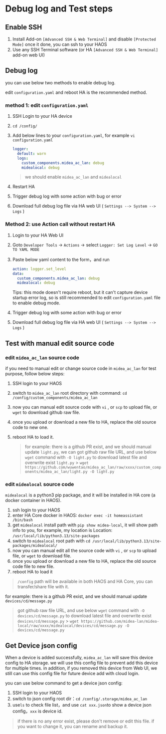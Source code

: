 # Debug log and Test steps

## Enable SSH

1. Install Add-on `[Advanced SSH & Web Terminal]` and disable `[Protected Mode]` once it done, you can ssh to your HAOS
2. Use any SSH Terminal software (or HA `[Advanced SSH & Web Terminal]` add-on web UI)

## Debug log

you can use below two methods to enable debug log.

edit `configuration.yaml` and reboot HA is the recommended method.

### method 1: edit `configuration.yaml`

1. SSH Login to your HA device
2. `cd /config/`
3. Add below lines to your `configuration.yaml`, for example `vi configuration.yaml`

   ```yaml
   logger:
     default: warn
     logs:
       custom_components.midea_ac_lan: debug
       midealocal: debug
   ```

   > we should enable `midea_ac_lan` and `midealocal`

4. Restart HA
5. Trigger debug log with some action with bug or error
6. Download full debug log file via HA web UI ( `Settings --> System --> Logs` )

### Method 2: use Action call without restart HA

1. Login to your HA Web UI
2. Goto `Developer Tools` -> `Actions` -> select `Logger: Set Log Level` -> `GO TO YAML MODE`
3. Paste below yaml content to the form，and run

   ```yaml
   action: logger.set_level
   data:
     custom_components.midea_ac_lan: debug
     midealocal: debug
   ```

   Tips: this mode doesn't require reboot, but it can't capture device startup error log, so is still recommended to edit `configuration.yaml` file to enable debug mode.

4. Trigger debug log with some action with bug or error
5. Download full debug log file via HA web UI ( `Settings --> System --> Logs` )

## Test with manual edit source code

### edit `midea_ac_lan` source code

if you need to manual edit or change source code in `midea_ac_lan` for test purpose, follow below steps:

1. SSH login to your HAOS
2. switch to `midea_ac_lan` root directory with command: `cd /config/custom_components/midea_ac_lan`
3. now you can manual edit source code with `vi` , or `scp` to upload file, or `wget` to download github raw file.
4. once you upload or download a new file to HA, replace the old source code to new one.
5. reboot HA to load it.

   > for example: there is a github PR exist, and we should manual update `light.py`,
   > we can got github raw file URL, and use below `wget` command with `-O light.py` to download latest file and overwrite exist `light.py` > `wget https://github.com/wuwentao/midea_ac_lan/raw/xxxx/custom_components/midea_ac_lan/light.py -O light.py`

### edit `midealocal` source code

`midealocal` is a python3 pip package, and it will be installed in HA core (a docker container in HAOS).

1. ssh login to your HAOS
2. enter HA Core docker in HAOS: `docker exec -it homeassistant /bin/bash`
3. get `midealocal` install path with `pip show midea-local`, it will show path info to you, for example, my location is Location: `/usr/local/lib/python3.13/site-packages`
4. switch to `midealocal` root path with `cd /usr/local/lib/python3.13/site-packages/midealocal/`
5. now you can manual edit all the source code with `vi` , or `scp` to upload file, or `wget` to download file.
6. once you upload or download a new file to HA, replace the old source code file to new file.
7. reboot HA to load it

> `/config` path will be available in both HAOS and HA Core, you can transfer/share file with it.

for example: there is a github PR exist, and we should manual update `devices/cd/message.py`

> got github raw file URL, and use below `wget` command with `-O devices/cd/message.py` to download latest file and overwrite exist `devices/cd/message.py` > `wget https://github.com/midea-lan/midea-local/raw/xxxx/midealocal/devices/cd/message.py -O devices/cd/message.py`

## Get Device json config

When a device is added successfully, `midea_ac_lan` will save this device config to HA storage.
we will use this config file to prevent add this device for multiple times.
in addition, if you removed this device from Web UI, we still can use this config file for future device add with cloud login.

you can use below command to get a device json config:

1. SSH login to your HAOS
2. switch to json config root dir：`cd /config/.storage/midea_ac_lan`
3. use`ls` to check file list，and use `cat xxx.json`to show a device json config，`xxx` is device id.

> if there is no any error exist, please don't remove or edit this file.
> if you want to change it, you can rename and backup it.
